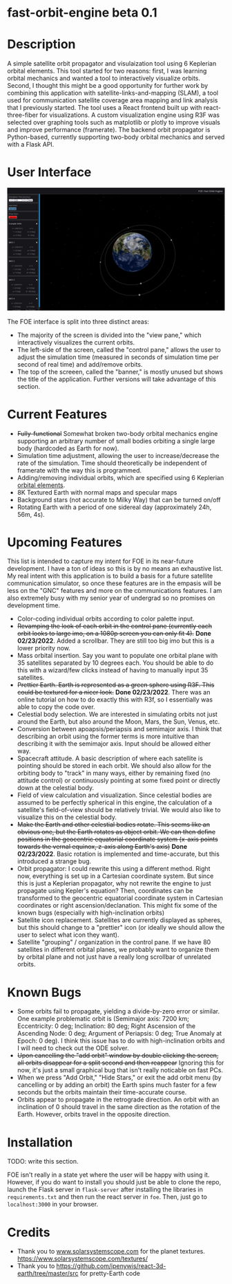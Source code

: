 # fast-orbit-engine beta 0.1

# Description

A simple satellite orbit propagator and visulaization tool using 6 Keplerian orbital elements. This tool started for two reasons: first, I was learning orbital mechanics and wanted a tool to interactively visualize orbits. Second, I thought this might be a good opportunity for further work by combining this application with satellite-links-and-mapping (SLAM), a tool used for communication satellite coverage area mapping and link analysis that I previously started. The tool uses a React frontend built up with react-three-fiber for visualizations. A custom visualization engine using R3F was selected over graphing tools such as matplotlib or plotly to improve visuals and improve performance (framerate). The backend orbit propagator is Python-based, currently supporting two-body orbital mechanics and served with a Flask API.

# User Interface

![FOEInterface](https://raw.githubusercontent.com/pdflynn/fast-orbit-engine/main/ui.png)

The FOE interface is split into three distinct areas:

- The majority of the screen is divided into the "view pane," which interactively visualizes the current orbits.
- The left-side of the screen, called the "control pane," allows the user to adjust the simulation time (measured in seconds of simulation time per second of real time) and add/remove orbits.
- The top of the screeen, called the "banner," is mostly unused but shows the title of the application. Further versions will take advantage of this section.

# Current Features

- ~~Fully-functional~~ Somewhat broken two-body orbital mechanics engine supporting an arbitrary number of small bodies orbiting a single large body (hardcoded as Earth for now).
- Simulation time adjustment, allowing the user to increase/decrease the rate of the simulation. Time should theoretically be independent of framerate with the way this is programmed.
- Adding/removing individual orbits, which are specified using 6 Keplerian [orbital elements](https://en.wikipedia.org/wiki/Orbital_elements).
- 8K Textured Earth with normal maps and specular maps
- Background stars (not accurate to Milky Way) that can be turned on/off
- Rotating Earth with a period of one sidereal day (approximately 24h, 56m, 4s).

# Upcoming Features

This list is intended to capture my intent for FOE in its near-future development. I have a ton of ideas so this is by no means an exhaustive list. My real intent with this application is to build a basis for a future satellite communication simulator, so once these features are in the empasis will be less on the "GNC" features and more on the communications features. I am also extremely busy with my senior year of undergrad so no promises on development time.

- Color-coding individual orbits according to color palette input.
- ~~Revamping the look of each orbit in the control pane (currently each orbit looks to large imo, on a 1080p screen you can only fit 4).~~ **Done 02/23/2022**. Added a scrollbar. They are still too big imo but this is a lower priority now.
- Mass orbital insertion. Say you want to populate one orbital plane with 35 satellites separated by 10 degrees each. You should be able to do this with a wizard/few clicks instead of having to manually input 35 satellites.
- ~~Prettier Earth. Earth is represented as a green sphere using R3F. This could be textured for a nicer look.~~ **Done 02/23/2022**. There was an online tutorial on how to do exactly this with R3f, so I essentially was able to copy the code over.
- Celestial body selection. We are interested in simulating orbits not just around the Earth, but also around the Moon, Mars, the Sun, Venus, etc.
- Conversion between apoapsis/periapsis and semimajor axis. I think that describing an orbit using the former terms is more intuitive than describing it with the semimajor axis. Input should be allowed either way.
- Spacecraft attitude. A basic description of where each satellite is pointing should be stored in each orbit. We should also allow for the orbiting body to "track" in many ways, either by remaining fixed (no attitude control) or continuously pointing at some fixed point or directly down at the celestial body.
- Field of view calculation and visualization. Since celestial bodies are assumed to be perfectly spherical in this engine, the calculation of a satellite's field-of-view should be relatively trivial. We would also like to visualize this on the celestial body.
- ~~Make the Earth and other celestial bodies rotate. This seems like an obvious one, but the Earth rotates as object orbit. We can then define positions in the geocentric equatorial coordinate system (x-axis points towards the vernal equinox, z-axis along Earth's axis)~~ **Done 02/23/2022**. Basic rotation is implemented and time-accurate, but this introduced a strange bug.
- Orbit propagator: I could rewrite this using a different method. Right now, everything is set up in a Cartesian coordinate system. But since this is just a Keplerian propagator, why not rewrite the engine to just propagate using Kepler's equation? Then, coordinates can be transformed to the geocentric equatorial coordinate system in Cartesian coordinates or right ascension/declanation. This might fix some of the known bugs (especially with high-inclination orbits)
- Satellite icon replacement. Satellites are currently displayed as spheres, but this should change to a "prettier" icon (or ideally we should allow the user to select what icon they want).
- Satellite "grouping" / organization in the control pane. If we have 80 satellites in different orbital planes, we probably want to organize them by orbital plane and not just have a really long scrollbar of unrelated orbits.

# Known Bugs

- Some orbits fail to propagate, yielding a divide-by-zero error or similar. One example problematic orbit is (Semimajor axis: 7200 km; Eccentricity: 0 deg; Inclination: 80 deg; Right Ascension of the Ascending Node: 0 deg; Argument of Periapsis: 0 deg; True Anomaly at Epoch: 0 deg). I think this issue has to do with high-inclination orbits and I will need to check out the ODE solver.
- ~~Upon cancelling the "add orbit" window by double clicking the screen, all orbits disappear for a split second and then reappear~~ Ignoring this for now, it's just a small graphical bug that isn't really noticable on fast PCs.
- When we press "Add Orbit," "Hide Stars," or exit the add orbit menu (by cancelling or by adding an orbit) the Earth spins much faster for a few seconds but the orbits maintain their time-accurate course.
- Orbits appear to propagate in the retrograde direction. An orbit with an inclination of 0 should travel in the same direction as the rotation of the Earth. However, orbits travel in the opposite direction.

# Installation

TODO: write this section.

FOE isn't really in a state yet where the user will be happy with using it. However, if you do want to install you should just be able to clone the repo, launch the Flask server in `flask-server` after installing the libraries in `requirements.txt` and then run the react server in `foe`. Then, just go to `localhost:3000` in your browser.

# Credits

- Thank you to www.solarsystemscope.com for the planet textures. https://www.solarsystemscope.com/textures/
- Thank you to https://github.com/ipenywis/react-3d-earth/tree/master/src for pretty-Earth code
